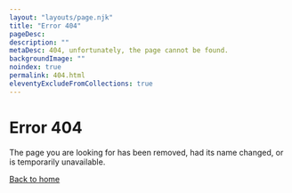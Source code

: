 ```yaml
---
layout: "layouts/page.njk"
title: "Error 404"
pageDesc:
description: ""
metaDesc: 404, unfortunately, the page cannot be found.
backgroundImage: ""
noindex: true
permalink: 404.html
eleventyExcludeFromCollections: true
---
```


# Error 404
The page you are looking for has been removed, had its name changed, or is temporarily unavailable.

<a href="/" class="button-2">Back to home</a>